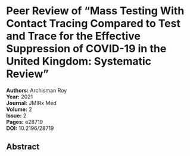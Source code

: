 # Peer Review of “Mass Testing With Contact Tracing Compared to Test and Trace for the Effective Suppression of COVID-19 in the United Kingdom: Systematic Review”

**Authors:** Archisman Roy  
**Year:** 2021  
**Journal:** JMIRx Med  
**Volume:** 2  
**Issue:** 2  
**Pages:** e28719  
**DOI:** 10.2196/28719  

## Abstract


